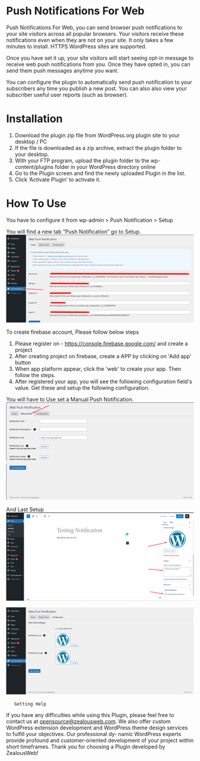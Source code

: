 # Push Notifications For Web
Push Notifications For Web, you can send browser push notifications to your site visitors across all popular browsers. Your visitors receive these notifications even when they are not on your site. It only takes a few minutes to install. HTTPS WordPress sites are supported.

Once you have set it up, your site visitors will start seeing opt-in message to receive web push notifications from you. Once they have opted in, you can send them push messages anytime you want.

You can configure the plugin to automatically send push notification to your subscribers any time you publish a new post. You can also also view your subscriber useful user reports (such as browser).

# Installation
1. Download the plugin zip file from WordPress.org plugin site to your desktop / PC
2. If the file is downloaded as a zip archive, extract the plugin folder to your desktop.
3. With your FTP program, upload the plugin folder to the wp-content/plugins folder in your WordPress directory online
4. Go to the Plugin screen and find the newly uploaded Plugin in the list.
5. Click ‘Activate Plugin’ to activate it.

# How To Use
You have to configure it from wp-admin > Push Notification > Setup

You will find a new tab “Push Notification” go to Setup.
![Screenshot](resources/img/image-1.png)

To create firebase account, Please follow below steps
1. Please register on - https://console.firebase.google.com/ and create a project
2. After creating project on firebase, create a APP by clicking on 'Add app' button
3. When app platform appear, click the 'web' to create your app. Then follow the steps.
4. After registered your app, you will see the following configuration field's value. Get these and setup the following configuration.

You will have to Use set a Manual Push Notification.
![Screenshot](resources/img/image-2.png)

And Last Setup 
![Screenshot](resources/img/image-3.png)

![Screenshot](resources/img/image-4.png)



       Getting Help


If you have any difficulties while using this Plugin, please feel free to contact us at opensource@zealousweb.com. We also offer custom WordPress extension development and WordPress theme design services to fulfill your objectives. Our professional dy‐ namic WordPress experts provide profound and customer-oriented development of your project within short timeframes. Thank you for choosing a Plugin developed by ZealousWeb!
